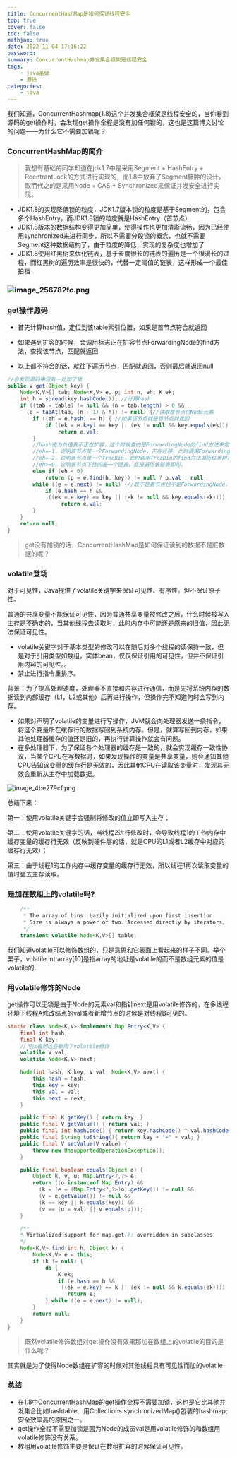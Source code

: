 ```yaml
---
title: ConcurrentHashMap是如何保证线程安全
top: true
cover: false
toc: false
mathjax: true
date: 2022-11-04 17:16:22
password:
summary: ConcurrentHashmap并发集合框架是线程安全
tags:
    - java基础
    - 源码
categories:
    - java
---
```


我们知道，ConcurrentHashmap(1.8)这个并发集合框架是线程安全的，当你看到源码的get操作时，会发现get操作全程是没有加任何锁的，这也是这篇博文讨论的问题——为什么它不需要加锁呢？

### ConcurrentHashMap的简介 

> 我想有基础的同学知道在jdk1.7中是采用Segment + HashEntry + ReentrantLock的方式进行实现的，而1.8中放弃了Segment臃肿的设计，取而代之的是采用Node + CAS + Synchronized来保证并发安全进行实现。

 *  JDK1.8的实现降低锁的粒度，JDK1.7版本锁的粒度是基于Segment的，包含多个HashEntry，而JDK1.8锁的粒度就是HashEntry（首节点）
 *  JDK1.8版本的数据结构变得更加简单，使得操作也更加清晰流畅，因为已经使用synchronized来进行同步，所以不需要分段锁的概念，也就不需要Segment这种数据结构了，由于粒度的降低，实现的复杂度也增加了
 *  JDK1.8使用红黑树来优化链表，基于长度很长的链表的遍历是一个很漫长的过程，而红黑树的遍历效率是很快的，代替一定阈值的链表，这样形成一个最佳拍档

### ![image_256782fc.png](ConcurrentHashMap是如何保证线程安全/image_256782fc-20221104171702786.png) 

### get操作源码 

 * 首先计算hash值，定位到该table索引位置，如果是首节点符合就返回

 * 如果遇到扩容的时候，会调用标志正在扩容节点ForwardingNode的find方法，查找该节点，匹配就返回

 * 以上都不符合的话，就往下遍历节点，匹配就返回，否则最后就返回null

     

```java
//会发现源码中没有一处加了锁
public V get(Object key) {
    Node<K,V>[] tab; Node<K,V> e, p; int n, eh; K ek;
    int h = spread(key.hashCode()); //计算hash
    if ((tab = table) != null && (n = tab.length) > 0 &&
      (e = tabAt(tab, (n - 1) & h)) != null) {//读取首节点的Node元素
        if ((eh = e.hash) == h) { //如果该节点就是首节点就返回
            if ((ek = e.key) == key || (ek != null && key.equals(ek)))
                return e.val;
        }
        //hash值为负值表示正在扩容，这个时候查的是ForwardingNode的find方法来定位到nextTable来
        //eh=-1，说明该节点是一个ForwardingNode，正在迁移，此时调用ForwardingNode的find方法去nextTable里找。
        //eh=-2，说明该节点是一个TreeBin，此时调用TreeBin的find方法遍历红黑树，由于红黑树有可能正在旋转变色，所以find里会有读写锁。
        //eh>=0，说明该节点下挂的是一个链表，直接遍历该链表即可。
        else if (eh < 0)
            return (p = e.find(h, key)) != null ? p.val : null;
        while ((e = e.next) != null) {//既不是首节点也不是ForwardingNode，那就往下遍历
            if (e.hash == h &&
             ((ek = e.key) == key || (ek != null && key.equals(ek))))
                 return e.val;
        }
    }
    return null;
}
```

> get没有加锁的话，ConcurrentHashMap是如何保证读到的数据不是脏数据的呢？

### volatile登场 

对于可见性，Java提供了volatile关键字来保证可见性、有序性。但不保证原子性。

普通的共享变量不能保证可见性，因为普通共享变量被修改之后，什么时候被写入主存是不确定的，当其他线程去读取时，此时内存中可能还是原来的旧值，因此无法保证可见性。

 *  volatile关键字对于基本类型的修改可以在随后对多个线程的读保持一致，但是对于引用类型如数组，实体bean，仅仅保证引用的可见性，但并不保证引用内容的可见性。。
 *  禁止进行指令重排序。

背景：为了提高处理速度，处理器不直接和内存进行通信，而是先将系统内存的数据读到内部缓存（L1，L2或其他）后再进行操作，但操作完不知道何时会写到内存。

 *  如果对声明了volatile的变量进行写操作，JVM就会向处理器发送一条指令，将这个变量所在缓存行的数据写回到系统内存。但是，就算写回到内存，如果其他处理器缓存的值还是旧的，再执行计算操作就会有问题。
 *  在多处理器下，为了保证各个处理器的缓存是一致的，就会实现缓存一致性协议，当某个CPU在写数据时，如果发现操作的变量是共享变量，则会通知其他CPU告知该变量的缓存行是无效的，因此其他CPU在读取该变量时，发现其无效会重新从主存中加载数据。

  


![image_4be279cf.png](ConcurrentHashMap是如何保证线程安全/image_4be279cf-20221104171705595.png)

总结下来：  


第一：使用volatile关键字会强制将修改的值立即写入主存；

第二：使用volatile关键字的话，当线程2进行修改时，会导致线程1的工作内存中缓存变量的缓存行无效（反映到硬件层的话，就是CPU的L1或者L2缓存中对应的缓存行无效）；

第三：由于线程1的工作内存中缓存变量的缓存行无效，所以线程1再次读取变量的值时会去主存读取。

### 是加在数组上的volatile吗? 

```java
    /**
     * The array of bins. Lazily initialized upon first insertion.
     * Size is always a power of two. Accessed directly by iterators.
     */
    transient volatile Node<K,V>[] table;
```

我们知道volatile可以修饰数组的，只是意思和它表面上看起来的样子不同。举个栗子，volatile int array\[10\]是指array的地址是volatile的而不是数组元素的值是volatile的.

### 用volatile修饰的Node 

get操作可以无锁是由于Node的元素val和指针next是用volatile修饰的，在多线程环境下线程A修改结点的val或者新增节点的时候是对线程B可见的。

```java
static class Node<K,V> implements Map.Entry<K,V> {
    final int hash;
    final K key;
    //可以看到这些都用了volatile修饰
    volatile V val;
    volatile Node<K,V> next;

    Node(int hash, K key, V val, Node<K,V> next) {
        this.hash = hash;
        this.key = key;
        this.val = val;
        this.next = next;
    }

    public final K getKey() { return key; }
    public final V getValue() { return val; }
    public final int hashCode() { return key.hashCode() ^ val.hashCode(); }
    public final String toString(){ return key + "=" + val; }
    public final V setValue(V value) {
        throw new UnsupportedOperationException();
    }

    public final boolean equals(Object o) {
        Object k, v, u; Map.Entry<?,?> e;
        return ((o instanceof Map.Entry) &&
          (k = (e = (Map.Entry<?,?>)o).getKey()) != null &&
          (v = e.getValue()) != null &&
          (k == key || k.equals(key)) &&
          (v == (u = val) || v.equals(u))); 
    }

    /**
    * Virtualized support for map.get(); overridden in subclasses.
    */
    Node<K,V> find(int h, Object k) {
        Node<K,V> e = this;
        if (k != null) {
            do {
                K ek;
                if (e.hash == h &&
                 ((ek = e.key) == k || (ek != null && k.equals(ek))))
                   return e;
            } while ((e = e.next) != null);
        }
        return null;
    }
}
```

> 既然volatile修饰数组对get操作没有效果那加在数组上的volatile的目的是什么呢？

其实就是为了使得Node数组在扩容的时候对其他线程具有可见性而加的volatile

### 总结 

 *  在1.8中ConcurrentHashMap的get操作全程不需要加锁，这也是它比其他并发集合比如hashtable、用Collections.synchronizedMap()包装的hashmap;安全效率高的原因之一。
 *  get操作全程不需要加锁是因为Node的成员val是用volatile修饰的和数组用volatile修饰没有关系。
 *  数组用volatile修饰主要是保证在数组扩容的时候保证可见性。





  